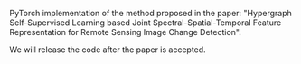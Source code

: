 PyTorch implementation of the method proposed in the paper: "Hypergraph Self-Supervised Learning based Joint Spectral-Spatial-Temporal Feature Representation for Remote Sensing Image Change Detection".

We will release the code after the paper is accepted.
